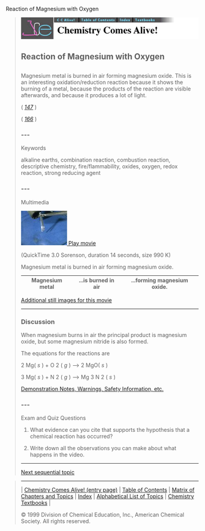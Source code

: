 





 Reaction of Magnesium with Oxygen
 



> ![Chemistry Comes Alive!](ccahead.gif)
> 
> 
> 
> 
> 
> 
> 
> 
> 
> ## Reaction of Magnesium with Oxygen
> 
> 
> 
> 
> 
> ## 
> 
> 
> 
> 
> 
>  Magnesium metal is burned in air forming magnesium oxide. This is an interesting oxidation/reduction reaction because it shows the burning of a metal, because the products of the reaction are visible afterwards, and because it produces a lot of light.
>  
> 
> 
> 
> 
> 
> 
>  (
>  [*147*](CRED147.HTM)
>  )
>  
> 
> 
> 
> 
> 
> 
>  (
>  [*166*](CRED166.HTM)
>  )
>  
> 
> 
> 
> 
> ### ---
> 
> 
>  Keywords
> 
> 
> 
> 
>  alkaline earths, combination reaction, combustion reaction, descriptive chemistry, 
fire/flammability, 
oxides, oxygen, redox reaction, strong reducing agent
>  
> 
> 
> 
> 
> ### ---
> 
> 
>  Multimedia
> 
> 
> 
> 
> 
> 
> 
> 
> [![](0.JPG)
>  Play movie](../../MVHTM/MAGAIR/MAGAIR.HTM) 
> 
> 
> 
>  (QuickTime 3.0 Sorenson, duration 14 seconds, size 990 K)
>  
> 
> 
> 
>  Magnesium metal is burned in air forming magnesium oxide.
>  
> 
> 
> 
> 
> 
> 
> 
> | Magnesium metal | ...is burned in air | ...forming magnesium oxide. |
> | --- | --- | --- |
> 
> 
> 
> 
> 
> 
> [Additional still images
for this movie](../../STHTM/MAGAIR/MAGAIR.HTM) 
> 
> 
> 
> 
> 
> ---
> 
> 
> 
> 
> ### Discussion
> 
> 
> 
> 
>  When magnesium burns in air the principal product is magnesium oxide, 
but some magnesium nitride is also formed.
>  
> 
> 
> 
>  The equations for the reactions are
>  
> 
> 
> 
>  2 Mg(
>  *s* 
>  ) + O
>  2 
>  (
>  *g* 
>  ) --> 2 MgO(
>  *s* 
>  )
>  
> 
> 
> 
>  3 Mg(
>  *s* 
>  ) + N
>  2 
>  (
>  *g* 
>  ) --> Mg
>  3 
>  N
>  2 
>  (
>  *s* 
>  )
>  
> 
> 
> 
> 
> 
> 
> [Demonstration Notes, Warnings, Safety Information, etc.](SAFETY.HTM) 
> 
> 
> 
> 
> 
> ### ---
> 
> 
>  Exam and Quiz Questions
> 
> 
> 
> 
>  1. What evidence can you cite that supports the hypothesis that a chemical reaction has occurred?
>  
> 
> 
> 
>  2. Write down all the observations you can make about what happens in the video.
>  
> 
> 
> 
> 
> 
> 
> ---
> 
> 
> 
> 
> [Next sequential topic](../../MAIN/MAGCO2/PAGE1.HTM)



> ---
> 
> 
>  |
>  [Chemistry Comes Alive! (entry page)](../../INDEX.HTM) 
>  |
>  [Table of Contents](../../CONTENTS.HTM) 
>  |
>  [Matrix of Chapters and Topics](../../MATRIX.HTM) 
>  |
>  [Index](../../WORDS.HTM) 
>  |
>  [Alphabetical List of Topics](../../ALPHATOP.HTM) 
>  |
>  [Chemistry Textbooks](../../BOOKS.HTM) 
>  |
>  
>  © 1999 Division of Chemical Education, Inc.,
American Chemical Society. All rights reserved.





